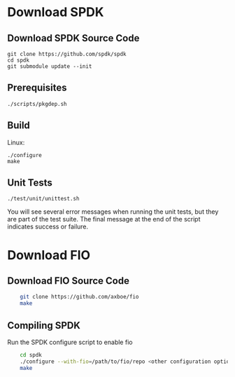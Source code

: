 # Download SPDK

## Download SPDK Source Code
~~~{.sh}
git clone https://github.com/spdk/spdk
cd spdk
git submodule update --init
~~~

## Prerequisites

~~~{.sh}
./scripts/pkgdep.sh
~~~

## Build

Linux:

~~~{.sh}
./configure
make
~~~

## Unit Tests

~~~{.sh}
./test/unit/unittest.sh
~~~

You will see several error messages when running the unit tests, but they are
part of the test suite. The final message at the end of the script indicates
success or failure.

# Download FIO

## Download FIO Source Code

```bash
    git clone https://github.com/axboe/fio
    make
```

## Compiling SPDK

Run the SPDK configure script to enable fio
```bash
    cd spdk
    ./configure --with-fio=/path/to/fio/repo <other configuration options>
    make
```
